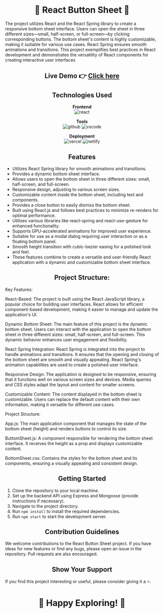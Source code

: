 <h1 align="center">🚀 React Button Sheet 🚀</h1>

<p align="center">
  
The project utilizes React and the React Spring library to create a responsive bottom sheet interface. Users can open the sheet in three different sizes—small, half-screen, or full-screen—by clicking corresponding buttons. The bottom sheet's content is highly customizable, making it suitable for various use cases. React Spring ensures smooth animations and transitions. This project exemplifies best practices in React development and demonstrates the versatility of React components for creating interactive user interfaces
</p>

  <div align="center">
  <h2>Live Demo 👉 <a href="https://flam-frontend-assignment.vercel.app/">Click here</a></h2>
</div>

<h2 align="center">Technologies Used</h2>

<p align="center">
  <b>Frontend</b><br>
  <img src="https://img.shields.io/badge/react-%23323330.svg?style=for-the-badge&logo=react&logoColor=%23F7DF1E" alt="react">
</p>

<p align="center">
  <b>Tools</b><br>
  <img src="https://img.shields.io/badge/GitHub-100000?style=for-the-badge&logo=github&logoColor=white" alt="github">
  <img src="https://img.shields.io/badge/Visual%20Studio-5C2D91.svg?style=for-the-badge&logo=visual-studio&logoColor=white" alt="vscode">
</p>

<p align="center">
  <b>Deployment</b><br>
  <img src="https://img.shields.io/badge/vercel-%23000000.svg?style=for-the-badge&logo=vercel&logoColor=white" alt="vercel">
  <img src="https://img.shields.io/badge/netlify-%23000000.svg?style=for-the-badge&logo=netlify&logoColor=#00C7B7" alt="netlify">
</p>

<h2 align="center">Features</h2>

- Utilizes React Spring library for smooth animations and transitions.
- Provides a dynamic bottom sheet interface.
- Allows users to open the bottom sheet in three different sizes: small, half-screen, and full-screen.
- Responsive design, adjusting to various screen sizes.
- Customizable content inside the bottom sheet, including text and components.
- Provides a close button to easily dismiss the bottom sheet.
- Built using React.js and follows best practices to minimize re-renders for optimal performance.
- Utilizes various libraries like react-spring and react-use-gesture for enhanced functionality.
- Supports GPU-accelerated animations for improved user experience.
- Suitable for use as a modal dialog requiring user interaction or as a floating bottom panel.
- Smooth height transition with cubic-bezier easing for a polished look and feel.
- These features combine to create a versatile and user-friendly React application with a dynamic and customizable bottom sheet interface.

<h2 align="center">Project Structure:</h2>

Key Features:

React-Based: The project is built using the React JavaScript library, a popular choice for building user interfaces. React allows for efficient component-based development, making it easier to manage and update the application's UI.

Dynamic Bottom Sheet: The main feature of this project is the dynamic bottom sheet. Users can interact with the application to open the bottom sheet in three different sizes: small, half-screen, and full-screen. This dynamic behavior enhances user engagement and flexibility.

React Spring Integration: React Spring is integrated into the project to handle animations and transitions. It ensures that the opening and closing of the bottom sheet are smooth and visually appealing. React Spring's animation capabilities are used to create a polished user interface.

Responsive Design: The application is designed to be responsive, ensuring that it functions well on various screen sizes and devices. Media queries and CSS styles adapt the layout and content for smaller screens.

Customizable Content: The content displayed in the bottom sheet is customizable. Users can replace the default content with their own information, making it versatile for different use cases.

Project Structure:

App.js: The main application component that manages the state of the bottom sheet (height) and renders buttons to control its size.

ButtomSheet.js: A component responsible for rendering the bottom sheet interface. It receives the height as a prop and displays customizable content.

BottomSheet.css: Contains the styles for the bottom sheet and its components, ensuring a visually appealing and consistent design.

<h2 align="center">Getting Started</h2>

1. Clone the repository to your local machine.
2. Set up the backend API using Express and Mongoose (provide instructions if necessary).
3. Navigate to the project directory.
4. Run `npm install` to install the required dependencies.
5. Run `npm start` to start the development server.

<h2 align="center">Contribution Guidelines</h2>

We welcome contributions to the React Button Sheet project. If you have ideas for new features or find any bugs, please open an issue in the repository. Pull requests are also encouraged.

<h2 align="center">Show Your Support</h2>

If you find this project interesting or useful, please consider giving it a ⭐️.

<h1 align="center">🚀 Happy Exploring! 🌌</h1>